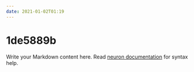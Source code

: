 ```yaml
---
date: 2021-01-02T01:19
---
```


# 1de5889b

Write your Markdown content here. Read [neuron documentation](https://neuron.zettel.page/2011404.html) for syntax help.

